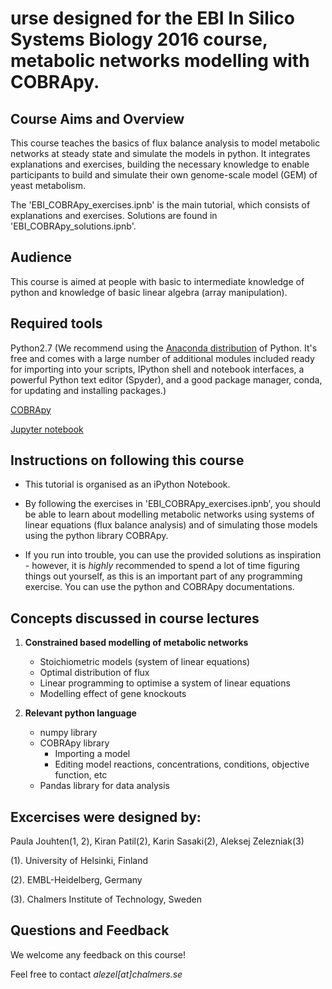 
urse designed for the EBI In Silico Systems Biology 2016 course, metabolic networks modelling with COBRApy.
===================================


## Course Aims and Overview

This course teaches the basics of flux balance analysis to model metabolic networks at steady state and simulate the models in python. It integrates explanations and exercises, building the necessary knowledge to enable participants to build and simulate their own genome-scale model (GEM) of yeast metabolism.

The 'EBI_COBRApy_exercises.ipnb' is the main tutorial, which consists of explanations and exercises. Solutions are found in 'EBI_COBRApy_solutions.ipnb'.


## Audience

This course is aimed at people with basic to intermediate knowledge of python and knowledge of basic linear algebra (array manipulation).


## Required tools

Python2.7 (We recommend using the [Anaconda distribution](https://www.continuum.io/downloads) of Python. It's free and comes with a large number of additional modules included ready for importing into your scripts, IPython shell and notebook interfaces, a powerful Python text editor (Spyder), and a good package manager, conda, for updating and installing packages.)

[COBRApy](https://github.com/opencobra/cobrapy)

[Jupyter notebook](http://jupyter.readthedocs.io/en/latest/install.html)


## Instructions on following this course

- This tutorial is organised as an iPython Notebook.

- By following the exercises in 'EBI_COBRApy_exercises.ipnb', you should be able to learn about modelling metabolic networks using systems of linear equations (flux balance analysis) and of simulating those models using the python library COBRApy.

- If you run into trouble, you can use the provided solutions as inspiration - however, it is *highly* recommended to spend a lot of time figuring things out yourself, as this is an important part of any programming exercise. You can use the python and COBRApy documentations.



## Concepts discussed in course lectures

1. **Constrained based modelling of metabolic networks**
	* Stoichiometric models (system of linear equations)
	* Optimal distribution of flux
	* Linear programming to optimise a system of linear equations
	* Modelling effect of gene knockouts 

2. **Relevant python language**
	* numpy library
	* COBRApy library
		* Importing a model
		* Editing model reactions, concentrations, conditions, objective function, etc
	* Pandas library for data analysis


		
## Excercises were designed by:

Paula Jouhten(1, 2), Kiran Patil(2), Karin Sasaki(2), Aleksej Zelezniak(3)

(1). University of Helsinki, Finland

(2). EMBL-Heidelberg, Germany

(3). Chalmers Institute of Technology, Sweden


## Questions and Feedback 

We welcome any feedback on this course! 

Feel free to contact  *alezel[at]chalmers.se*

